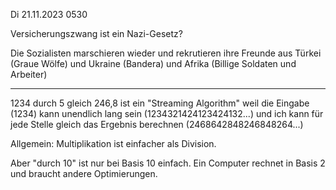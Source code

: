 Di 21.11.2023 0530

Versicherungszwang ist ein Nazi-Gesetz?

Die Sozialisten marschieren wieder
und rekrutieren ihre Freunde
aus Türkei (Graue Wölfe)
und Ukraine (Bandera)
und Afrika (Billige Soldaten und Arbeiter)

----

1234 durch 5 gleich 246,8
ist ein "Streaming Algorithm"
weil die Eingabe (1234)
kann unendlich lang sein
(1234321424123424132...)
und ich kann für jede Stelle
gleich das Ergebnis berechnen
(2468642848246848264...)

Allgemein:
Multiplikation ist einfacher als Division.

Aber "durch 10" ist
nur bei Basis 10 einfach.
Ein Computer rechnet in Basis 2
und braucht andere Optimierungen.
